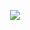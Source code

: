 <!--  -->
<p align="center">
  <a href="https://github.com/DenverCoder1/readme-typing-svg"><img src="https://readme-typing-svg.herokuapp.com?font=Time+New+Roman&color=cyan&size=25&center=true&vCenter=true&width=600&height=100&lines=Hola,+Soy+Theo+Trosman &hearts,;++;Estudiante+de+Ort+Yatay;Especialidad:+Informática;Front-END; Back-END;Ganas+de+aprender+cosas+nuevas &hearts"></a>
</p>


<br>


